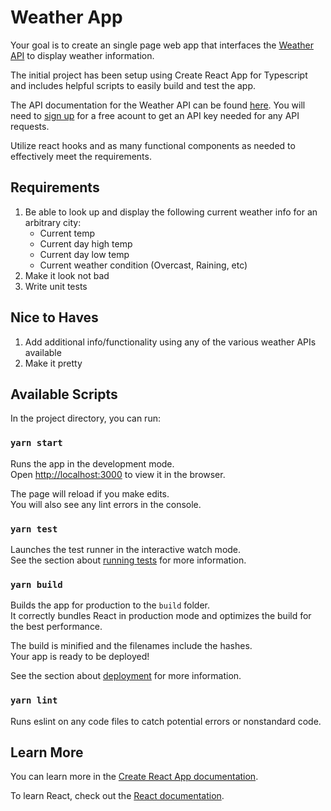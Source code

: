 # Weather App

Your goal is to create an single page web app that interfaces the [Weather API](https://www.weatherapi.com/docs/) to display weather information.

The initial project has been setup using Create React App for Typescript and includes helpful scripts to easily build and test the app.

The API documentation for the Weather API can be found [here](https://www.weatherapi.com/docs/). You will need to [sign up](https://www.weatherapi.com/signup.aspx) for a free acount to get an API key needed for any API requests.

Utilize react hooks and as many functional components as needed to effectively meet the requirements. 

## Requirements  

1. Be able to look up and display the following current weather info for an arbitrary city:
	* Current temp
	* Current day high temp
	* Current day low temp
	* Current weather condition (Overcast, Raining, etc)
2. Make it look not bad
3. Write unit tests

## Nice to Haves

1. Add additional info/functionality using any of the various weather APIs available
2. Make it pretty 


## Available Scripts

In the project directory, you can run:

### `yarn start`

Runs the app in the development mode.\
Open [http://localhost:3000](http://localhost:3000) to view it in the browser.

The page will reload if you make edits.\
You will also see any lint errors in the console.

### `yarn test`

Launches the test runner in the interactive watch mode.\
See the section about [running tests](https://facebook.github.io/create-react-app/docs/running-tests) for more information.

### `yarn build`

Builds the app for production to the `build` folder.\
It correctly bundles React in production mode and optimizes the build for the best performance.

The build is minified and the filenames include the hashes.\
Your app is ready to be deployed!

See the section about [deployment](https://facebook.github.io/create-react-app/docs/deployment) for more information.

### `yarn lint`

Runs eslint on any code files to catch potential errors or nonstandard code.

## Learn More

You can learn more in the [Create React App documentation](https://facebook.github.io/create-react-app/docs/getting-started).

To learn React, check out the [React documentation](https://reactjs.org/).
